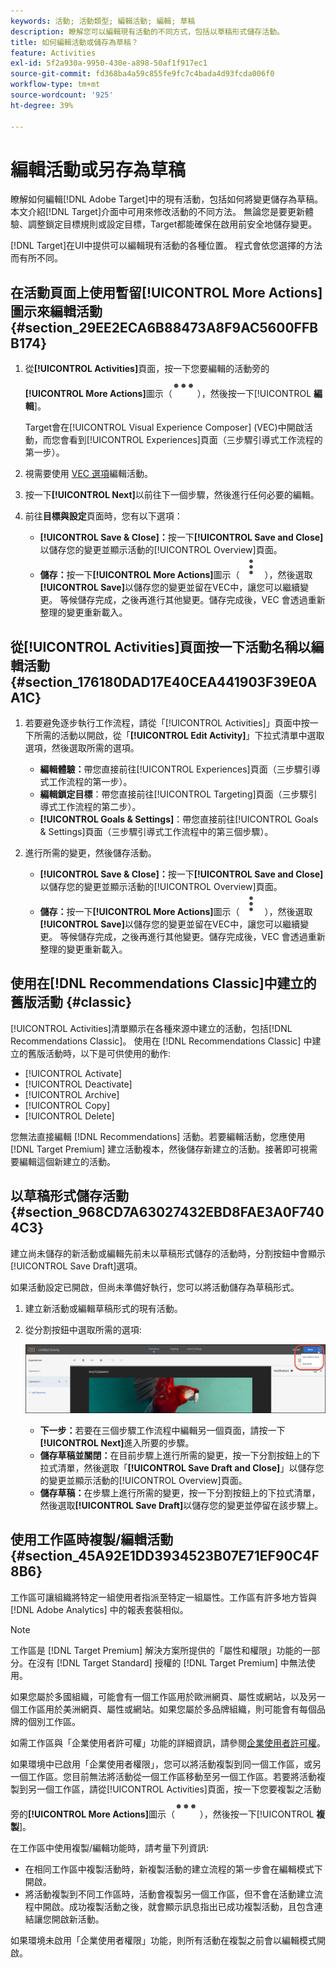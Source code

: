 ```yaml
---
keywords: 活動; 活動類型; 編輯活動; 編輯; 草稿
description: 瞭解您可以編輯現有活動的不同方式，包括以草稿形式儲存活動。
title: 如何編輯活動或儲存為草稿？
feature: Activities
exl-id: 5f2a930a-9950-430e-a898-50af1f917ec1
source-git-commit: fd368ba4a59c855fe9fc7c4bada4d93fcda006f0
workflow-type: tm+mt
source-wordcount: '925'
ht-degree: 39%

---
```


# 編輯活動或另存為草稿

瞭解如何編輯[!DNL Adobe Target]中的現有活動，包括如何將變更儲存為草稿。 本文介紹[!DNL Target]介面中可用來修改活動的不同方法。 無論您是要更新體驗、調整鎖定目標規則或設定目標，Target都能確保在啟用前安全地儲存變更。

[!DNL Target]在UI中提供可以編輯現有活動的各種位置。 程式會依您選擇的方法而有所不同。

## 在活動頁面上使用暫留[!UICONTROL More Actions]圖示來編輯活動 {#section_29EE2ECA6B88473A8F9AC5600FFBB174}

1. 從&#x200B;**[!UICONTROL Activities]**&#x200B;頁面，按一下您要編輯的活動旁的&#x200B;**[!UICONTROL More Actions]**&#x200B;圖示（![更多動作圖示](/help/main/assets/icons/MoreSmall.svg) ），然後按一下&#x200B;[!UICONTROL **編輯**]。

   Target會在[!UICONTROL Visual Experience Composer] (VEC)中開啟活動，而您會看到[!UICONTROL Experiences]頁面（三步驟引導式工作流程的第一步）。

1. 視需要使用 [VEC 選項](/help/main/c-experiences/c-visual-experience-composer/viztarget-options.md)編輯活動。

1. 按一下&#x200B;**[!UICONTROL Next]**&#x200B;以前往下一個步驟，然後進行任何必要的編輯。

1. 前往&#x200B;**目標與設定**&#x200B;頁面時，您有以下選項：

   * **[!UICONTROL Save & Close]：**&#x200B;按一下&#x200B;**[!UICONTROL Save and Close]**&#x200B;以儲存您的變更並顯示活動的[!UICONTROL Overview]頁面。
   * **儲存：**&#x200B;按一下&#x200B;**[!UICONTROL More Actions]**&#x200B;圖示（![更多動作圖示](/help/main/assets/icons/MoreSmallListVert.svg) ），然後選取&#x200B;**[!UICONTROL Save]**&#x200B;以儲存您的變更並留在VEC中，讓您可以繼續變更。 等候儲存完成，之後再進行其他變更。儲存完成後，VEC 會透過重新整理的變更重新載入。

## 從[!UICONTROL Activities]頁面按一下活動名稱以編輯活動 {#section_176180DAD17E40CEA441903F39E0AA1C}

1. 若要避免逐步執行工作流程，請從「[!UICONTROL Activities]」頁面中按一下所需的活動以開啟，從「**[!UICONTROL Edit Activity]**」下拉式清單中選取選項，然後選取所需的選項。

   * **編輯體驗：**&#x200B;帶您直接前往[!UICONTROL Experiences]頁面（三步驟引導式工作流程的第一步）。
   * **編輯鎖定目標**：帶您直接前往[!UICONTROL Targeting]頁面（三步驟引導式工作流程的第二步）。
   * **[!UICONTROL Goals & Settings]**：帶您直接前往[!UICONTROL Goals & Settings]頁面（三步驟引導式工作流程中的第三個步驟）。

1. 進行所需的變更，然後儲存活動。

   * **[!UICONTROL Save & Close]：**&#x200B;按一下&#x200B;**[!UICONTROL Save and Close]**&#x200B;以儲存您的變更並顯示活動的[!UICONTROL Overview]頁面。
   * **儲存：**&#x200B;按一下&#x200B;**[!UICONTROL More Actions]**&#x200B;圖示（![更多動作圖示](/help/main/assets/icons/MoreSmallListVert.svg) ），然後選取&#x200B;**[!UICONTROL Save]**&#x200B;以儲存您的變更並留在VEC中，讓您可以繼續變更。 等候儲存完成，之後再進行其他變更。儲存完成後，VEC 會透過重新整理的變更重新載入。

## 使用在[!DNL Recommendations Classic]中建立的舊版活動 {#classic}

[!UICONTROL Activities]清單顯示在各種來源中建立的活動，包括[!DNL Recommendations Classic]。 使用在 [!DNL Recommendations Classic] 中建立的舊版活動時，以下是可供使用的動作:

* [!UICONTROL Activate]
* [!UICONTROL Deactivate]
* [!UICONTROL Archive]
* [!UICONTROL Copy]
* [!UICONTROL Delete]

您無法直接編輯 [!DNL Recommendations] 活動。若要編輯活動，您應使用 [!DNL Target Premium] 建立活動複本，然後儲存新建立的活動。接著即可視需要編輯這個新建立的活動。

## 以草稿形式儲存活動 {#section_968CD7A63027432EBD8FAE3A0F7404C3}

建立尚未儲存的新活動或編輯先前未以草稿形式儲存的活動時，分割按鈕中會顯示[!UICONTROL Save Draft]選項。

如果活動設定已開啟，但尚未準備好執行，您可以將活動儲存為草稿形式。

1. 建立新活動或編輯草稿形式的現有活動。
1. 從分割按鈕中選取所需的選項:

   ![儲存草稿](/help/main/c-activities/assets/save_draft.png)

   * **下一步：**&#x200B;若要在三個步驟工作流程中編輯另一個頁面，請按一下&#x200B;**[!UICONTROL Next]**&#x200B;進入所要的步驟。
   * **儲存草稿並關閉：**&#x200B;在目前步驟上進行所需的變更，按一下分割按鈕上的下拉式清單，然後選取「**[!UICONTROL Save Draft and Close]**」以儲存您的變更並顯示活動的[!UICONTROL Overview]頁面。
   * **儲存草稿：**&#x200B;在步驟上進行所需的變更，按一下分割按鈕上的下拉式清單，然後選取&#x200B;**[!UICONTROL Save Draft]**&#x200B;以儲存您的變更並停留在該步驟上。

## 使用工作區時複製/編輯活動 {#section_45A92E1DD3934523B07E71EF90C4F8B6}

工作區可讓組織將特定一組使用者指派至特定一組屬性。工作區有許多地方皆與 [!DNL Adobe Analytics] 中的報表套裝相似。

>[!NOTE]
>
>工作區是 [!DNL Target Premium] 解決方案所提供的「屬性和權限」功能的一部分。在沒有 [!DNL Target Standard] 授權的 [!DNL Target Premium] 中無法使用。

如果您屬於多國組織，可能會有一個工作區用於歐洲網頁、屬性或網站，以及另一個工作區用於美洲網頁、屬性或網站。如果您屬於多品牌組織，則可能會有每個品牌的個別工作區。

如需工作區與「企業使用者許可權」功能的詳細資訊，請參閱[企業使用者許可權](/help/main/administrating-target/c-user-management/property-channel/property-channel.md#concept_E396B16FA2024ADBA27BC056138F9838)。

如果環境中已啟用「企業使用者權限」，您可以將活動複製到同一個工作區，或另一個工作區。您目前無法將活動從一個工作區移動至另一個工作區。若要將活動複製到另一個工作區，請從[!UICONTROL Activities]頁面，按一下您要複製之活動旁的&#x200B;**[!UICONTROL More Actions]**&#x200B;圖示（![更多動作圖示](/help/main/assets/icons/MoreSmall.svg) ），然後按一下&#x200B;[!UICONTROL **複製**]。

在工作區中使用複製/編輯功能時，請考量下列資訊:

* 在相同工作區中複製活動時，新複製活動的建立流程的第一步會在編輯模式下開啟。
* 將活動複製到不同工作區時，活動會複製另一個工作區，但不會在活動建立流程中開啟。成功複製活動之後，就會顯示訊息指出已成功複製活動，且包含連結讓您開啟新活動。

如果環境未啟用「企業使用者權限」功能，則所有活動在複製之前會以編輯模式開啟。